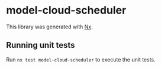 # model-cloud-scheduler

This library was generated with [Nx](https://nx.dev).

## Running unit tests

Run `nx test model-cloud-scheduler` to execute the unit tests.
